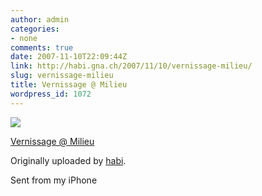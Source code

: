 ```yaml
---
author: admin
categories:
- none
comments: true
date: 2007-11-10T22:09:44Z
link: http://habi.gna.ch/2007/11/10/vernissage-milieu/
slug: vernissage-milieu
title: Vernissage @ Milieu
wordpress_id: 1072
---
```


[![](http://farm3.static.flickr.com/2141/1954686588_64bd8ea74c_m.jpg)](http://www.flickr.com/photos/habi/1954686588/)
   

 
  [Vernissage @ Milieu](http://www.flickr.com/photos/habi/1954686588/)
    

  Originally uploaded by [habi](http://www.flickr.com/people/habi/).
 



Sent from my iPhone
  

